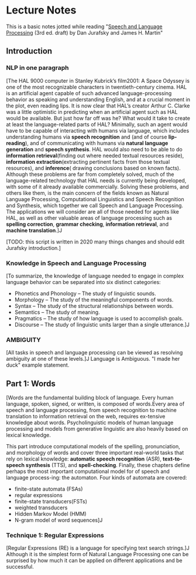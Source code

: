 # Lecture Notes

This is a basic notes jotted while reading "[Speech and Language Processing](https://web.stanford.edu/~jurafsky/slp3/) (3rd ed. draft) by Dan Jurafsky and James H. Martin"

## Introduction

### NLP in one paragraph

[The  HAL  9000  computer  in  Stanley  Kubrick’s  film2001:  A  Space Odyssey is  one  of  the  most  recognizable  characters  in  twentieth-century cinema.   HAL  is  an  artificial  agent  capable  of  such  advanced  language-processing behavior as speaking and understanding English, and at a crucial moment in the plot, even reading lips. It is now clear that HAL’s creator Arthur C. Clarke was a little optimistic in predicting when an artificial agent such as HAL would be available. But just how far off was he? What would it take to create at least the language-related parts of HAL? Minimally, such an agent would have to be capable of interacting with humans via language, which includes understanding humans via **speech recognition** and  (and of course **lip-reading**), and of communicating with humans via **natural language generation** and **speech synthesis**. HAL would also need to be able to do **information retrieval**(finding out where needed textual resources reside), **information extraction**(extracting pertinent facts from those textual resources),  and **inference**( drawing conclusions based on known facts). Although these problems are far from completely solved, much of the language-related  technology that HAL needs is currently being developed, with  some  of  it  already  available  commercially. Solving  these  problems, and  others  like  them,  is  the  main  concern  of  the  fields  known  as Natural Language  Processing,  Computational  Linguistics  and  Speech  Recognition and Synthesis, which together we call Speech and Language Processing.   The applications  we will consider are all of those needed for agents like HAL, as well as other valuable areas of language  processing  such  as **spelling correction**, **grammar  checking**, **information retrieval**, and **machine translation**.]J

[TODO: this script is written in 2020 many things changes and should edit Jurafsky introduction.]

### Knowledge in Speech and Language Processing

[To summarize, the knowledge of language needed to engage in complex language behavior can be separated into six distinct categories:

* Phonetics and Phonology – The study of linguistic sounds.
* Morphology – The study of the meaningful components of words.
* Syntax – The study of the structural relationships between words.
* Semantics – The study of meaning.
* Pragmatics – The study of how language is used to accomplish goals.
* Discourse – The study of linguistic units larger than a single utterance.]J

### AMBIGUITY

[All tasks in speech and language processing can be viewed as resolving ambiguity at one of these levels.]J Language is Ambiguous. "I made her duck" example statement.

## Part 1: Words

[Words are the fundamental building block of language. Every human language, spoken, signed, or written, is composed of words.Every area of speech and language processing, from speech recognition to machine translation to information retrieval on the web, requires ex-tensive knowledge about words.  Psycholinguistic models of human language processing and models from generative linguistic are also heavily based on lexical knowledge.

This  part  introduce  computational  models of the spelling, pronunciation, and morphology of words and cover three important real-world tasks that rely on lexical knowledge:  **automatic  speech  recognition**  (ASR),  **text-to-speech  synthesis**  (TTS), and **spell-checking**.  Finally, these chapters define perhaps the most important computational model for of speech and language process-ing:   the  automaton.   Four  kinds  of  automata  are  covered:

* finite-state automata (FSAs)
* regular expressions
* finite-state transducers(FSTs)
* weighted transducers
* Hidden Markov Model (HMM)
* N-gram model of word sequences]J
  
### Technique 1:  Regular Expressions

[Regular Expressions (RE) is a language for specifying text search strings.]J Although it is the simplest form of Natural Language Processing one can be surprised by how much it can be applied on different applications and be successful.